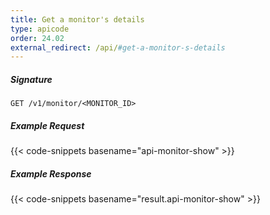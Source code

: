```yaml
---
title: Get a monitor's details
type: apicode
order: 24.02
external_redirect: /api/#get-a-monitor-s-details
---
```


##### Signature
`GET /v1/monitor/<MONITOR_ID>`
##### Example Request
{{< code-snippets basename="api-monitor-show" >}}
##### Example Response
{{< code-snippets basename="result.api-monitor-show" >}}
